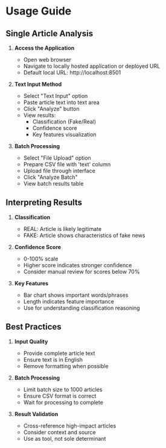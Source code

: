 # Usage Guide

## Single Article Analysis

1. **Access the Application**
   - Open web browser
   - Navigate to locally hosted application or deployed URL
   - Default local URL: http://localhost:8501

2. **Text Input Method**
   - Select "Text Input" option
   - Paste article text into text area
   - Click "Analyze" button
   - View results:
     * Classification (Fake/Real)
     * Confidence score
     * Key features visualization

3. **Batch Processing**
   - Select "File Upload" option
   - Prepare CSV file with 'text' column
   - Upload file through interface
   - Click "Analyze Batch"
   - View batch results table

## Interpreting Results

1. **Classification**
   - REAL: Article is likely legitimate
   - FAKE: Article shows characteristics of fake news

2. **Confidence Score**
   - 0-100% scale
   - Higher score indicates stronger confidence
   - Consider manual review for scores below 70%

3. **Key Features**
   - Bar chart shows important words/phrases
   - Length indicates feature importance
   - Use for understanding classification reasoning

## Best Practices

1. **Input Quality**
   - Provide complete article text
   - Ensure text is in English
   - Remove formatting when possible

2. **Batch Processing**
   - Limit batch size to 1000 articles
   - Ensure CSV format is correct
   - Wait for processing to complete

3. **Result Validation**
   - Cross-reference high-impact articles
   - Consider context and source
   - Use as tool, not sole determinant
